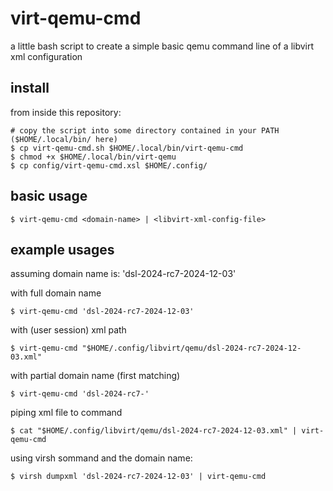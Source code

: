 # virt-qemu-cmd

a little bash script to create a simple basic qemu command line of a libvirt xml configuration

## install

from inside this repository:

```
# copy the script into some directory contained in your PATH ($HOME/.local/bin/ here)
$ cp virt-qemu-cmd.sh $HOME/.local/bin/virt-qemu-cmd
$ chmod +x $HOME/.local/bin/virt-qemu
$ cp config/virt-qemu-cmd.xsl $HOME/.config/
```

## basic usage

```
$ virt-qemu-cmd <domain-name> | <libvirt-xml-config-file>
```

## example usages

assuming domain name is: 'dsl-2024-rc7-2024-12-03'

with full domain name
```
$ virt-qemu-cmd 'dsl-2024-rc7-2024-12-03'
```

with (user session) xml path
```
$ virt-qemu-cmd "$HOME/.config/libvirt/qemu/dsl-2024-rc7-2024-12-03.xml"
```

with partial domain name (first matching)
```
$ virt-qemu-cmd 'dsl-2024-rc7-'
```

piping xml file to command
```
$ cat "$HOME/.config/libvirt/qemu/dsl-2024-rc7-2024-12-03.xml" | virt-qemu-cmd
```

using virsh sommand and the domain name:
```
$ virsh dumpxml 'dsl-2024-rc7-2024-12-03' | virt-qemu-cmd
```
